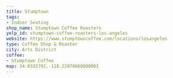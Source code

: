 ```yaml
---
title: Stumptown
tags:
- Indoor Seating
shop_name: Stumptown Coffee Roasters
yelp_id: stumptown-coffee-roasters-los-angeles
website: https://www.stumptowncoffee.com/locations/losangeles
type: Coffee Shop & Roaster
city: Arts District
coffee:
- Stumptown Coffee
map: 34.0332792,-118.22978660000001
---
```


